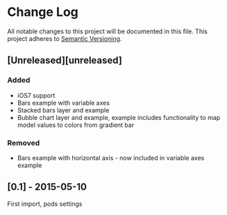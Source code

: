# Change Log
All notable changes to this project will be documented in this file.
This project adheres to [Semantic Versioning](http://semver.org/).

## [Unreleased][unreleased]
### Added
- iOS7 support
- Bars example with variable axes
- Stacked bars layer and example
- Bubble chart layer and example, example includes functionality to map model values to colors from gradient bar

### Removed
- Bars example with horizontal axis - now included in variable axes example

## [0.1] - 2015-05-10
First import, pods settings
